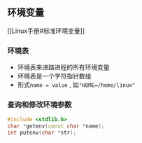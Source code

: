 ## 环境变量

[[Linux手册#标准环境变量]]

### 环境表

- 环境表来进路进程的所有环境变量
- 环境表是一个字符指针数组
- 形式`name = value` , 如`"HOME=/home/linux"`

### 查询和修改环境参数

```c++
#include <stdlib.h>
char *getenv(const char *name);
int putenv(char *str);
```
